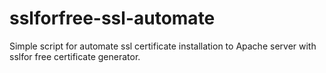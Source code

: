 # sslforfree-ssl-automate
Simple script for automate ssl certificate installation to Apache server with sslfor free certificate generator.
